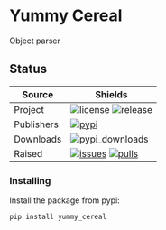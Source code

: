 # Yummy Cereal

Object parser

## Status

| Source     | Shields                                                        |
| ---------- | -------------------------------------------------------------- |
| Project    | ![license][license] ![release][release]                        |
| Publishers | [![pypi][pypi]][pypi_link]                                     |
| Downloads  | ![pypi_downloads][pypi_downloads]                              |
| Raised     | [![issues][issues]][issues_link] [![pulls][pulls]][pulls_link] |

### Installing

Install the package from pypi:

```bash
pip install yummy_cereal
```


[license]: https://img.shields.io/github/license/joellefkowitz/yummy-cereal
[release]: https://img.shields.io/github/v/tag/joellefkowitz/yummy-cereal
[pypi]: https://img.shields.io/pypi/v/yummy-cereal "PyPi"
[pypi_link]: https://pypi.org/project/yummy-cereal
[python_version]: https://img.shields.io/pypi/pyversions/yummy-cereal
[pypi_downloads]: https://img.shields.io/pypi/dw/yummy-cereal
[issues]: https://img.shields.io/github/issues/joellefkowitz/yummy-cereal "Issues"
[issues_link]: https://github.com/JoelLefkowitz/yummy-cereal/issues
[pulls]: https://img.shields.io/github/issues-pr/joellefkowitz/yummy-cereal "Pull requests"
[pulls_link]: https://github.com/JoelLefkowitz/yummy-cereal/pulls
